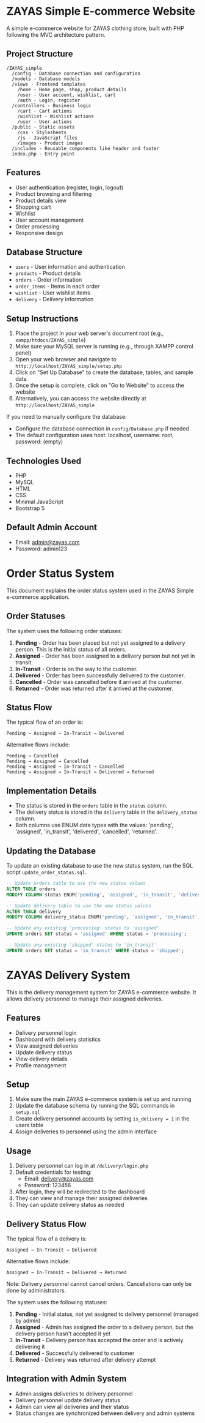 # ZAYAS Simple E-commerce Website

A simple e-commerce website for ZAYAS clothing store, built with PHP following the MVC architecture pattern.

## Project Structure

```
/ZAYAS_simple
  /config - Database connection and configuration
  /models - Database models
  /views - Frontend templates
    /home - Home page, shop, product details
    /user - User account, wishlist, cart
    /auth - Login, register
  /controllers - Business logic
    /cart - Cart actions
    /wishlist - Wishlist actions
    /user - User actions
  /public - Static assets
    /css - Stylesheets
    /js - JavaScript files
    /images - Product images
  /includes - Reusable components like header and footer
  index.php - Entry point
```

## Features

- User authentication (register, login, logout)
- Product browsing and filtering
- Product details view
- Shopping cart
- Wishlist
- User account management
- Order processing
- Responsive design

## Database Structure

- `users` - User information and authentication
- `products` - Product details
- `orders` - Order information
- `order_items` - Items in each order
- `wishlist` - User wishlist items
- `delivery` - Delivery information

## Setup Instructions

1. Place the project in your web server's document root (e.g., `xampp/htdocs/ZAYAS_simple`)
2. Make sure your MySQL server is running (e.g., through XAMPP control panel)
3. Open your web browser and navigate to `http://localhost/ZAYAS_simple/setup.php`
4. Click on "Set Up Database" to create the database, tables, and sample data
5. Once the setup is complete, click on "Go to Website" to access the website
6. Alternatively, you can access the website directly at `http://localhost/ZAYAS_simple`

If you need to manually configure the database:
- Configure the database connection in `config/Database.php` if needed
- The default configuration uses host: localhost, username: root, password: (empty)

## Technologies Used

- PHP
- MySQL
- HTML
- CSS
- Minimal JavaScript
- Bootstrap 5

## Default Admin Account

- Email: admin@zayas.com
- Password: admin123

# Order Status System

This document explains the order status system used in the ZAYAS Simple e-commerce application.

## Order Statuses

The system uses the following order statuses:

1. **Pending** - Order has been placed but not yet assigned to a delivery person. This is the initial status of all orders.
2. **Assigned** - Order has been assigned to a delivery person but not yet in transit.
3. **In-Transit** - Order is on the way to the customer.
4. **Delivered** - Order has been successfully delivered to the customer.
5. **Cancelled** - Order was cancelled before it arrived at the customer.
6. **Returned** - Order was returned after it arrived at the customer.

## Status Flow

The typical flow of an order is:

```
Pending → Assigned → In-Transit → Delivered
```

Alternative flows include:

```
Pending → Cancelled
Pending → Assigned → Cancelled
Pending → Assigned → In-Transit → Cancelled
Pending → Assigned → In-Transit → Delivered → Returned
```

## Implementation Details

- The status is stored in the `orders` table in the `status` column.
- The delivery status is stored in the `delivery` table in the `delivery_status` column.
- Both columns use ENUM data types with the values: 'pending', 'assigned', 'in_transit', 'delivered', 'cancelled', 'returned'.

## Updating the Database

To update an existing database to use the new status system, run the SQL script `update_order_status.sql`.

```sql
-- Update orders table to use the new status values
ALTER TABLE orders 
MODIFY COLUMN status ENUM('pending', 'assigned', 'in_transit', 'delivered', 'cancelled', 'returned') DEFAULT 'pending';

-- Update delivery table to use the new status values
ALTER TABLE delivery
MODIFY COLUMN delivery_status ENUM('pending', 'assigned', 'in_transit', 'delivered', 'cancelled', 'returned') DEFAULT 'pending';

-- Update any existing 'processing' status to 'assigned'
UPDATE orders SET status = 'assigned' WHERE status = 'processing';

-- Update any existing 'shipped' status to 'in_transit'
UPDATE orders SET status = 'in_transit' WHERE status = 'shipped';
```

# ZAYAS Delivery System

This is the delivery management system for ZAYAS e-commerce website. It allows delivery personnel to manage their assigned deliveries.

## Features

- Delivery personnel login
- Dashboard with delivery statistics
- View assigned deliveries
- Update delivery status
- View delivery details
- Profile management

## Setup

1. Make sure the main ZAYAS e-commerce system is set up and running
2. Update the database schema by running the SQL commands in `setup.sql`
3. Create delivery personnel accounts by setting `is_delivery = 1` in the users table
4. Assign deliveries to personnel using the admin interface

## Usage

1. Delivery personnel can log in at `/delivery/login.php`
2. Default credentials for testing:
   - Email: delivery@zayas.com
   - Password: 123456
3. After login, they will be redirected to the dashboard
4. They can view and manage their assigned deliveries
5. They can update delivery status as needed

## Delivery Status Flow

The typical flow of a delivery is:

```
Assigned → In-Transit → Delivered
```

Alternative flows include:

```
Assigned → In-Transit → Delivered → Returned
```

Note: Delivery personnel cannot cancel orders. Cancellations can only be done by administrators.

The system uses the following statuses:

1. **Pending** - Initial status, not yet assigned to delivery personnel (managed by admin)
2. **Assigned** - Admin has assigned the order to a delivery person, but the delivery person hasn't accepted it yet
3. **In-Transit** - Delivery person has accepted the order and is actively delivering it
4. **Delivered** - Successfully delivered to customer
5. **Returned** - Delivery was returned after delivery attempt

## Integration with Admin System

- Admin assigns deliveries to delivery personnel
- Delivery personnel update delivery status
- Admin can view all deliveries and their status
- Status changes are synchronized between delivery and admin systems
